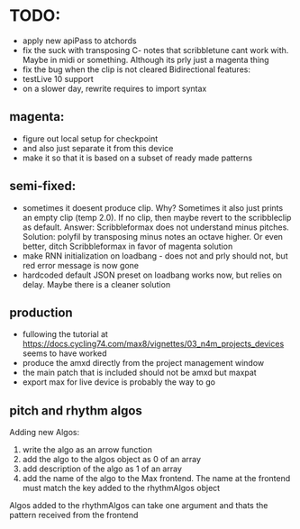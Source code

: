 # TODO:

- apply new apiPass to atchords
- fix the suck with transposing C- notes that scribbletune cant work with. Maybe in midi or something. Although its prly just a magenta thing
- fix the bug when the clip is not cleared
  Bidirectional features:
- testLive 10 support
- on a slower day, rewrite requires to import syntax

## magenta:

- figure out local setup for checkpoint
- and also just separate it from this device
- make it so that it is based on a subset of ready made patterns

## semi-fixed:

- sometimes it doesent produce clip. Why? Sometimes it also just prints an empty clip (temp 2.0). If no clip, then maybe revert to the scribbleclip as default. Answer: Scribbleformax does not understand minus pitches. Solution: polyfil by transposing minus notes an octave higher. Or even better, ditch Scribbleformax in favor of magenta solution
- make RNN initialization on loadbang - does not and prly should not, but red error message is now gone
- hardcoded default JSON preset on loadbang works now, but relies on delay. Maybe there is a cleaner solution

## production

- fullowing the tutorial at https://docs.cycling74.com/max8/vignettes/03_n4m_projects_devices seems to have worked
- produce the amxd directly from the project management window
- the main patch that is included should not be amxd but maxpat
- export max for live device is probably the way to go

## pitch and rhythm algos

Adding new Algos:

1. write the algo as an arrow function
2. add the algo to the algos object as 0 of an array
3. add description of the algo as 1 of an array
4. add the name of the algo to the Max frontend. The name at the frontend must match the key added to the rhythmAlgos object

Algos added to the rhythmAlgos can take one argument and thats the pattern received from the frontend
